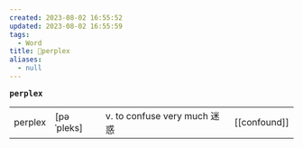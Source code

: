 ```yaml
---
created: 2023-08-02 16:55:52
updated: 2023-08-02 16:55:59
tags:
  - Word
title: 📖perplex
aliases:
  - null
---
```


<pre><strong>perplex</strong></pre>
|   |   |   |   |
|---|---|---|---|
|perplex|[pəˈpleks]|v. to confuse very much 迷惑|[[confound]]|
